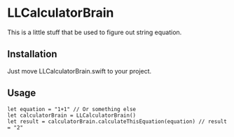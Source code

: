 # LLCalculatorBrain
This is a little stuff that be used to figure out string equation.

## Installation
Just move LLCalculatorBrain.swift to your project.

## Usage
    let equation = "1+1" // Or something else
    let calculatorBrain = LLCalculatorBrain()
    let result = calculatorBrain.calculateThisEquation(equation) // result = "2"

